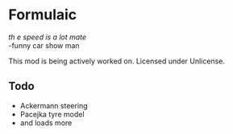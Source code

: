 # Formulaic

*th e speed is a lot mate*\
-funny car show man

This mod is being actively worked on. Licensed under Unlicense.

## Todo

 - Ackermann steering
 - Pacejka tyre model
 - and loads more
 
